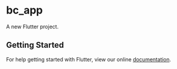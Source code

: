 # bc_app

A new Flutter project.

## Getting Started

For help getting started with Flutter, view our online
[documentation](https://flutter.io/).
